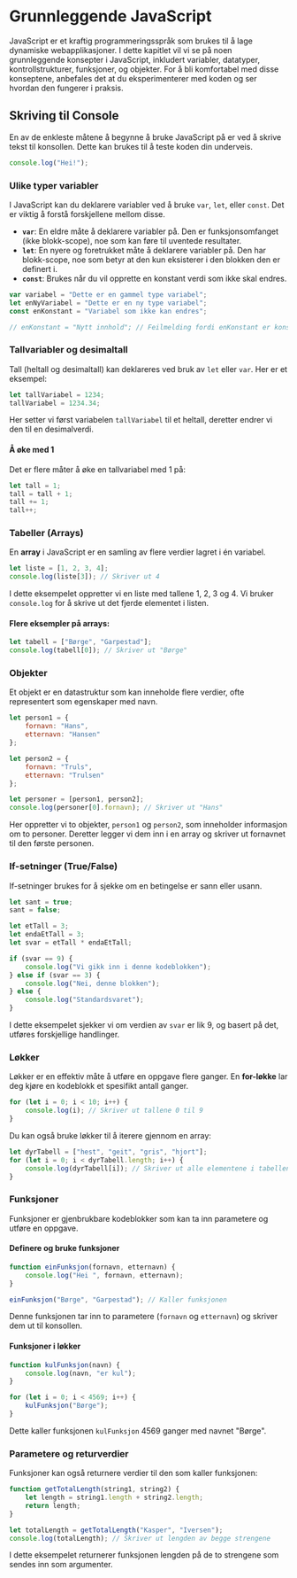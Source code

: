 # Grunnleggende JavaScript

JavaScript er et kraftig programmeringsspråk som brukes til å lage dynamiske webapplikasjoner. I dette kapitlet vil vi se på noen grunnleggende konsepter i JavaScript, inkludert variabler, datatyper, kontrollstrukturer, funksjoner, og objekter. For å bli komfortabel med disse konseptene, anbefales det at du eksperimenterer med koden og ser hvordan den fungerer i praksis.


## Skriving til Console

En av de enkleste måtene å begynne å bruke JavaScript på er ved å skrive tekst til konsollen. Dette kan brukes til å teste koden din underveis.

```javascript
console.log("Hei!");
```

### Ulike typer variabler

I JavaScript kan du deklarere variabler ved å bruke `var`, `let`, eller `const`. Det er viktig å forstå forskjellene mellom disse.

- **`var`**: En eldre måte å deklarere variabler på. Den er funksjonsomfanget (ikke blokk-scope), noe som kan føre til uventede resultater.
- **`let`**: En nyere og foretrukket måte å deklarere variabler på. Den har blokk-scope, noe som betyr at den kun eksisterer i den blokken den er definert i.
- **`const`**: Brukes når du vil opprette en konstant verdi som ikke skal endres.

```javascript
var variabel = "Dette er en gammel type variabel";
let enNyVariabel = "Dette er en ny type variabel";
const enKonstant = "Variabel som ikke kan endres";

// enKonstant = "Nytt innhold"; // Feilmelding fordi enKonstant er konstant
```

### Tallvariabler og desimaltall

Tall (heltall og desimaltall) kan deklareres ved bruk av `let` eller `var`. Her er et eksempel:

```javascript
let tallVariabel = 1234;
tallVariabel = 1234.34;
```

Her setter vi først variabelen `tallVariabel` til et heltall, deretter endrer vi den til en desimalverdi.

#### Å øke med 1

Det er flere måter å øke en tallvariabel med 1 på:

```javascript
let tall = 1;
tall = tall + 1;
tall += 1;
tall++;
```

### Tabeller (Arrays)

En **array** i JavaScript er en samling av flere verdier lagret i én variabel.

```javascript
let liste = [1, 2, 3, 4];
console.log(liste[3]); // Skriver ut 4
```

I dette eksempelet oppretter vi en liste med tallene 1, 2, 3 og 4. Vi bruker `console.log` for å skrive ut det fjerde elementet i listen.

#### Flere eksempler på arrays:

```javascript
let tabell = ["Børge", "Garpestad"];
console.log(tabell[0]); // Skriver ut "Børge"
```

### Objekter

Et objekt er en datastruktur som kan inneholde flere verdier, ofte representert som egenskaper med navn.

```javascript
let person1 = {
    fornavn: "Hans",
    etternavn: "Hansen"
};

let person2 = {
    fornavn: "Truls",
    etternavn: "Trulsen"
};

let personer = [person1, person2];
console.log(personer[0].fornavn); // Skriver ut "Hans"
```

Her oppretter vi to objekter, `person1` og `person2`, som inneholder informasjon om to personer. Deretter legger vi dem inn i en array og skriver ut fornavnet til den første personen.

### If-setninger (True/False)

If-setninger brukes for å sjekke om en betingelse er sann eller usann.

```javascript
let sant = true;
sant = false;

let etTall = 3;
let endaEtTall = 3;
let svar = etTall * endaEtTall;

if (svar == 9) {
    console.log("Vi gikk inn i denne kodeblokken");
} else if (svar == 3) {
    console.log("Nei, denne blokken");
} else {
    console.log("Standardsvaret");
}
```

I dette eksempelet sjekker vi om verdien av `svar` er lik 9, og basert på det, utføres forskjellige handlinger.

### Løkker

Løkker er en effektiv måte å utføre en oppgave flere ganger. En **for-løkke** lar deg kjøre en kodeblokk et spesifikt antall ganger.

```javascript
for (let i = 0; i < 10; i++) {
    console.log(i); // Skriver ut tallene 0 til 9
}
```

Du kan også bruke løkker til å iterere gjennom en array:

```javascript
let dyrTabell = ["hest", "geit", "gris", "hjort"];
for (let i = 0; i < dyrTabell.length; i++) {
    console.log(dyrTabell[i]); // Skriver ut alle elementene i tabellen
}
```

### Funksjoner

Funksjoner er gjenbrukbare kodeblokker som kan ta inn parametere og utføre en oppgave.

#### Definere og bruke funksjoner

```javascript
function einFunksjon(fornavn, etternavn) {
    console.log("Hei ", fornavn, etternavn);
}

einFunksjon("Børge", "Garpestad"); // Kaller funksjonen
```

Denne funksjonen tar inn to parametere (`fornavn` og `etternavn`) og skriver dem ut til konsollen.

#### Funksjoner i løkker

```javascript
function kulFunksjon(navn) {
    console.log(navn, "er kul");
}

for (let i = 0; i < 4569; i++) {
    kulFunksjon("Børge");
}
```

Dette kaller funksjonen `kulFunksjon` 4569 ganger med navnet "Børge".

### Parametere og returverdier

Funksjoner kan også returnere verdier til den som kaller funksjonen:

```javascript
function getTotalLength(string1, string2) {
    let length = string1.length + string2.length;
    return length;
}

let totalLength = getTotalLength("Kasper", "Iversen");
console.log(totalLength); // Skriver ut lengden av begge strengene
```

I dette eksempelet returnerer funksjonen lengden på de to strengene som sendes inn som argumenter.

